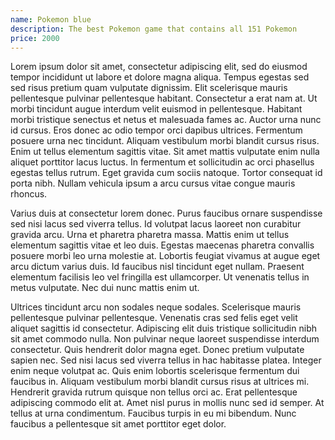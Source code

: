 ```yaml
---
name: Pokemon blue
description: The best Pokemon game that contains all 151 Pokemon
price: 2000
---
```


Lorem ipsum dolor sit amet, consectetur adipiscing elit, sed do eiusmod tempor incididunt ut labore et dolore magna aliqua. Tempus egestas sed sed risus pretium quam vulputate dignissim. Elit scelerisque mauris pellentesque pulvinar pellentesque habitant. Consectetur a erat nam at. Ut morbi tincidunt augue interdum velit euismod in pellentesque. Habitant morbi tristique senectus et netus et malesuada fames ac. Auctor urna nunc id cursus. Eros donec ac odio tempor orci dapibus ultrices. Fermentum posuere urna nec tincidunt. Aliquam vestibulum morbi blandit cursus risus. Enim ut tellus elementum sagittis vitae. Sit amet mattis vulputate enim nulla aliquet porttitor lacus luctus. In fermentum et sollicitudin ac orci phasellus egestas tellus rutrum. Eget gravida cum sociis natoque. Tortor consequat id porta nibh. Nullam vehicula ipsum a arcu cursus vitae congue mauris rhoncus.

Varius duis at consectetur lorem donec. Purus faucibus ornare suspendisse sed nisi lacus sed viverra tellus. Id volutpat lacus laoreet non curabitur gravida arcu. Urna et pharetra pharetra massa. Mattis enim ut tellus elementum sagittis vitae et leo duis. Egestas maecenas pharetra convallis posuere morbi leo urna molestie at. Lobortis feugiat vivamus at augue eget arcu dictum varius duis. Id faucibus nisl tincidunt eget nullam. Praesent elementum facilisis leo vel fringilla est ullamcorper. Ut venenatis tellus in metus vulputate. Nec dui nunc mattis enim ut.

Ultrices tincidunt arcu non sodales neque sodales. Scelerisque mauris pellentesque pulvinar pellentesque. Venenatis cras sed felis eget velit aliquet sagittis id consectetur. Adipiscing elit duis tristique sollicitudin nibh sit amet commodo nulla. Non pulvinar neque laoreet suspendisse interdum consectetur. Quis hendrerit dolor magna eget. Donec pretium vulputate sapien nec. Sed nisi lacus sed viverra tellus in hac habitasse platea. Integer enim neque volutpat ac. Quis enim lobortis scelerisque fermentum dui faucibus in. Aliquam vestibulum morbi blandit cursus risus at ultrices mi. Hendrerit gravida rutrum quisque non tellus orci ac. Erat pellentesque adipiscing commodo elit at. Amet nisl purus in mollis nunc sed id semper. At tellus at urna condimentum. Faucibus turpis in eu mi bibendum. Nunc faucibus a pellentesque sit amet porttitor eget dolor. 